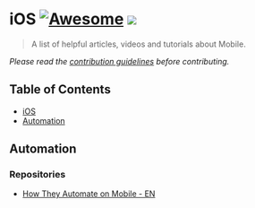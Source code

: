 # iOS [![Awesome](https://cdn.rawgit.com/sindresorhus/awesome/d7305f38d29fed78fa85652e3a63e154dd8e8829/media/badge.svg)](https://github.com/sindresorhus/awesome) ![](https://img.shields.io/badge/igorgcustodio-mobile-brightgreen)

> A list of helpful articles, videos and tutorials about Mobile.

*Please read the [contribution guidelines](../readme.md/#guidelines) before contributing.*


## Table of Contents

- [iOS](iOS/readme.md)
- [Automation](#automation)

## Automation

### Repositories

- [How They Automate on Mobile - EN](https://github.com/testableapple/how-they-automate-on-mobile/)
